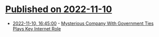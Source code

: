 # [Published on 2022-11-10](index.md)

* [2022-11-10, 16:45:00](https://yro.slashdot.org/story/22/11/10/1622239/mysterious-company-with-government-ties-plays-key-internet-role?utm_source=rss1.0mainlinkanon&utm_medium=feed) - [Mysterious Company With Government Ties Plays Key Internet Role](https://yro.slashdot.org/story/22/11/10/1622239/mysterious-company-with-government-ties-plays-key-internet-role?utm_source=rss1.0mainlinkanon&utm_medium=feed)
